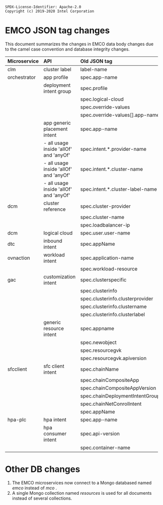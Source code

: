 ```
SPDX-License-Identifier: Apache-2.0
Copyright (c) 2019-2020 Intel Corporation
```

# EMCO JSON tag changes

This document summarizes the changes in EMCO data body changes due to
the camel case convention and database integrity changes.

| Microservice | API                                      | Old JSON tag                     | New JSON tag |
|  :---        | :---                                     | :---                             | :---         |
|  clm         | cluster label                            | label-name                       | clusterLabel |
| orchestrator | app profile                              | spec.app-name                    | spec.app |
|              | deployment intent group                  | spec.profile                     | spec.compositeProfile |
|              |                                          | spec.logical-cloud               | spec.logicalCloud |
|              |                                          | spec.override-values             | spec.overrideValues | 
|              |                                          | spec.override-values[].app-name  | spec.overrideValues[].app | 
|              | app generic placement intent             | spec.app-name                    | spec.app | 
|              |   - all usage inside 'allOf' and 'anyOf' | spec.intent.*.provider-name      | spec.intent.*.clusterProvider | 
|              |   - all usage inside 'allOf' and 'anyOf' | spec.intent.*.cluster-name       | spec.intent.*.cluster | 
|              |   - all usage inside 'allOf' and 'anyOf' | spec.intent.*.cluster-label-name | spec.intent.*.clusterLabel | 
|  dcm         | cluster reference                        | spec.cluster-provider            | spec.clusterProvider |
|              |                                          | spec.cluster-name                | spec.cluster |
|              |                                          | spec.loadbalancer-ip             | spec.loadbalancerIp |
|  dcm         | logical cloud                            | spec.user.user-name              | spec.user.userName |
|  dtc         | inbound intent                           | spec.appName                     | spec.app |
|  ovnaction   | workload intent                          | spec.application-name            | spec.app |
|              |                                          | spec.workload-resource           | spec.workloadResource |
|  gac         | customization intent                     | spec.clusterspecific             | spec.clusterSpecific |
|              |                                          | spec.clusterinfo                 | spec.clusterInfo |
|              |                                          | spec.clusterinfo.clusterprovider | spec.clusterInfo.clusterProvider |
|              |                                          | spec.clusterinfo.clustername     | spec.clusterInfo.cluster |
|              |                                          | spec.clusterinfo.clusterlabel    | spec.clusterInfo.clusterLabel |
|              | generic resource intent                  | spec.appname                     | spec.app |
|              |                                          | spec.newobject                   | spec.newObject |
|              |                                          | spec.resourcegvk                 | spec.resourceGVK |
|              |                                          | spec.resourcegvk.apiversion      | spec.resourceGVK.apiVersion |
|  sfcclient   | sfc client intent                        | spec.chainName                   | spec.sfcIntent |
|              |                                          | spec.chainCompositeApp           | spec.compositeApp |
|              |                                          | spec.chainCompositeAppVersion    | spec.compositeAppVersion |
|              |                                          | spec.chainDeploymentIntentGroup  | spec.deploymentIntentGroup |
|              |                                          | spec.chainNetConrolIntent        | \<removed\> |
|              |                                          | spec.appName                     | spec.app |
|  hpa-plc     | hpa intent                               | spec.app-name                    | spec.app |
|              | hpa consumer intent                      | spec.api-version                 | spec.apiVersion |
|              |                                          | spec.container-name              | spec.container |

# Other DB changes

1. The EMCO microservices now connect to a Mongo databased named *emco* instead of *mco* .
1. A single Mongo collection named *resources* is used for all documents instead of several collections.
